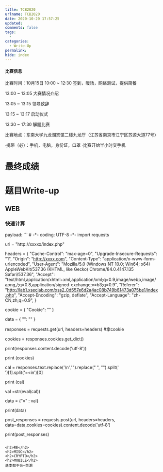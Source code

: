 ```yaml
---
title: TCB2020
urlname: TCB2020
date: 2020-10-20 17:57:25
updated: 
comments: false
tags: 
  - 
categories: 
  - Write-Up
permalink: 
hide: index
---
```


<h4>比赛信息</h4>
比赛时间：10月15日
10:00 ~ 12:30 签到，暖场，网络测试，提供简餐

13:00 ~ 13:05 大赛情况介绍

13:05 ~ 13:15 领导致辞

13:15 ~ 13:17 启动仪式

13:30 ~ 17:30 解题比赛

比赛地点：东南大学九龙湖宾馆二楼九龙厅（江苏省南京市江宁区苏源大道77号）


·携带（必）：手机，电脑，身份证，口罩
·比赛开始半小时交手机
<h1>最终成绩</h1>
<h1>题目Write-up</h1>
<h2>WEB</h2>
<h3>快速计算</h3>
payload:
```
# -*- coding: UTF-8 -*-
import requests

url = "http://xxxxx/index.php"

headers = {
    "Cache-Control": "max-age=0",
    "Upgrade-Insecure-Requests": "1",
    "Origin": "http://xxxx.com",
    "Content-Type": "application/x-www-form-urlencoded",
    "User-Agent": "Mozilla/5.0 (Windows NT 10.0; Win64; x64) AppleWebKit/537.36 (KHTML, like Gecko) Chrome/84.0.4147.135 Safari/537.36",
    "Accept": "text/html,application/xhtml+xml,application/xml;q=0.9,image/webp,image/apng,*/*;q=0.8,application/signed-exchange;v=b3;q=0.9",
    "Referer": "http://lab1.xseclab.com/xss2_0d557e6d2a4ac08b749b61473a075be1/index.php",
    "Accept-Encoding": "gzip, deflate",
    "Accept-Language": "zh-CN,zh;q=0.9",
}

cookie = {
    "Cookie": ""
}

data = {
    "": ""
}

responses = requests.get(url, headers=headers) #拿cookie

cookies = responses.cookies.get_dict()

print(responses.content.decode('utf-8'))

print (cookies)

cal = responses.text.replace('\n',"").replace(" ", "").split('<br/>')[1].split('=<in')[0]

print (cal)

val =str(eval(cal))

data = {"v" : val}

print(data)



post_responses = requests.post(url, headers=headers, data=data,cookies=cookies).content.decode('utf-8')

print(post_responses)
```

<h2>RE</h2>
<h2>MISC</h2>
<h2>CRYPTO</h2>
<h2>MOBILE</h2>
基本都不会~芜湖

